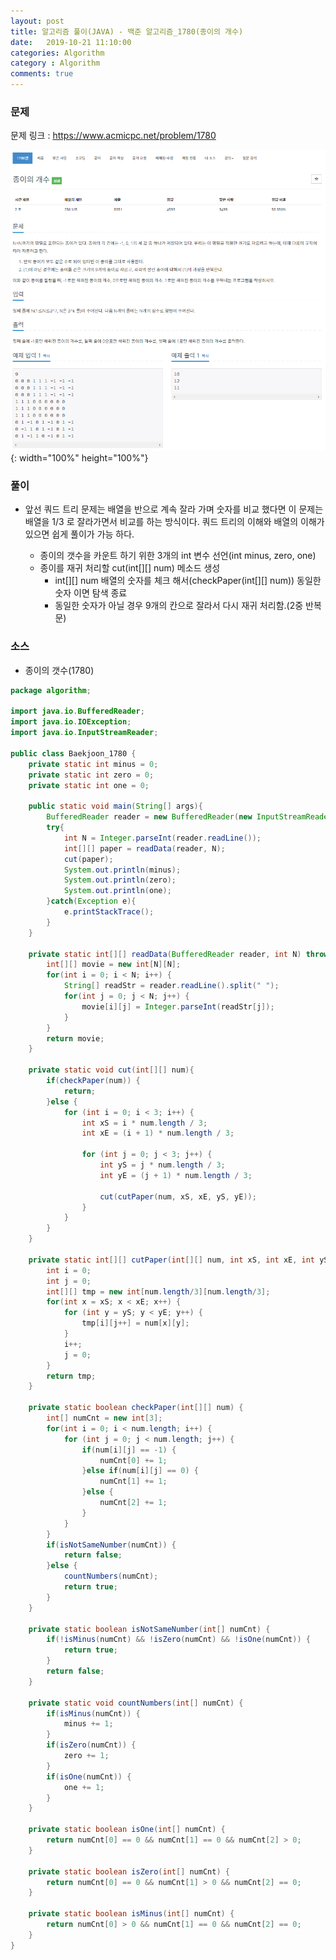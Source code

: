 ```yaml
---
layout: post
title: 알고리즘 풀이(JAVA) - 백준 알고리즘_1780(종이의 개수)
date:   2019-10-21 11:10:00
categories: Algorithm
category : Algorithm
comments: true 
---
```


### 문제

문제 링크 : <https://www.acmicpc.net/problem/1780>

![종이의 개수](/img/algorithm/baekjoon_1780.png){: width="100%" height="100%"}

### 풀이

- 앞선 쿼드 트리 문제는 배열을 반으로 계속 잘라 가며 숫자를 비교 했다면 이 문제는 배열을 1/3 로 잘라가면서 비교를 하는 방식이다.
  쿼드 트리의 이해와 배열의 이해가 있으면 쉽게 풀이가 가능 하다.
  
  - 종이의 갯수을 카운트 하기 위한 3개의 int 변수 선언(int minus, zero, one)
  - 종이를 재귀 처리할 cut(int[][] num) 메소드 생성
    - int[][] num 배열의 숫자를 체크 해서(checkPaper(int[][] num)) 동일한 숫자 이면 탐색 종료
    - 동일한 숫자가 아닐 경우 9개의 칸으로 잘라서 다시 재귀 처리함.(2중 반복문)
  
### 소스

- 종이의 갯수(1780)

```java
package algorithm;

import java.io.BufferedReader;
import java.io.IOException;
import java.io.InputStreamReader;

public class Baekjoon_1780 {
	private static int minus = 0;
	private static int zero = 0;
	private static int one = 0;
	
	public static void main(String[] args){
        BufferedReader reader = new BufferedReader(new InputStreamReader(System.in));
        try{
        	int N = Integer.parseInt(reader.readLine());
        	int[][] paper = readData(reader, N);
        	cut(paper);
        	System.out.println(minus);
        	System.out.println(zero);
        	System.out.println(one);
        }catch(Exception e){
            e.printStackTrace();
        }
    }

	private static int[][] readData(BufferedReader reader, int N) throws IOException {
		int[][] movie = new int[N][N];
		for(int i = 0; i < N; i++) {
			String[] readStr = reader.readLine().split(" ");
			for(int j = 0; j < N; j++) {
				movie[i][j] = Integer.parseInt(readStr[j]);
			}
		}
		return movie;
	}
	
	private static void cut(int[][] num){
		if(checkPaper(num)) {
			return;
		}else {
			for (int i = 0; i < 3; i++) {
				int xS = i * num.length / 3;
				int xE = (i + 1) * num.length / 3;
				
				for (int j = 0; j < 3; j++) {
					int yS = j * num.length / 3;
					int yE = (j + 1) * num.length / 3;
					
					cut(cutPaper(num, xS, xE, yS, yE));
				}
			}
		}
	}

	private static int[][] cutPaper(int[][] num, int xS, int xE, int yS, int yE) {
		int i = 0;
		int j = 0;
		int[][] tmp = new int[num.length/3][num.length/3];
		for(int x = xS; x < xE; x++) {
			for (int y = yS; y < yE; y++) {
				tmp[i][j++] = num[x][y];
			}
			i++;
			j = 0;
		}
		return tmp;
	}
	
	private static boolean checkPaper(int[][] num) {
		int[] numCnt = new int[3];
		for(int i = 0; i < num.length; i++) {
    		for (int j = 0; j < num.length; j++) {
    			if(num[i][j] == -1) {
    				numCnt[0] += 1;
    			}else if(num[i][j] == 0) {
    				numCnt[1] += 1;
    			}else {
    				numCnt[2] += 1;
    			}
			}
    	}
		if(isNotSameNumber(numCnt)) {
			return false;
		}else {
			countNumbers(numCnt);
			return true;
		}
	}

	private static boolean isNotSameNumber(int[] numCnt) {
		if(!isMinus(numCnt) && !isZero(numCnt) && !isOne(numCnt)) {
			return true;
		}
		return false;
	}

	private static void countNumbers(int[] numCnt) {
		if(isMinus(numCnt)) {
			minus += 1;
		}
		if(isZero(numCnt)) {
			zero += 1;
		}
		if(isOne(numCnt)) {
			one += 1;
		}
	}

	private static boolean isOne(int[] numCnt) {
		return numCnt[0] == 0 && numCnt[1] == 0 && numCnt[2] > 0;
	}

	private static boolean isZero(int[] numCnt) {
		return numCnt[0] == 0 && numCnt[1] > 0 && numCnt[2] == 0;
	}

	private static boolean isMinus(int[] numCnt) {
		return numCnt[0] > 0 && numCnt[1] == 0 && numCnt[2] == 0;
	}
}
```